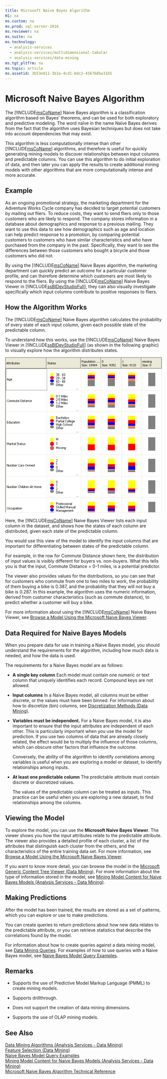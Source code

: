 ```yaml
---
title: Microsoft Naive Bayes Algorithm
H1: na
ms.custom: na
ms.prod: sql-server-2016
ms.reviewer: na
ms.suite: na
ms.technology: 
  - analysis-services
  - analysis-services/multidimensional-tabular
  - analysis-services/data-mining
ms.tgt_pltfrm: na
ms.topic: article
ms.assetid: 3b53e011-3b1a-4cd1-bdc2-456768ba31b5
---
```

# Microsoft Naive Bayes Algorithm
  The [!INCLUDE[msCoName](../../Token/Other/msCoName_md.md)] Naive Bayes algorithm is a classification algorithm based on Bayes’ theorems, and can be used for both exploratory and predictive modeling. The word naïve in the name Naïve Bayes derives from the fact that the algorithm uses Bayesian techniques but does not take into account dependencies that may exist.  
  
 This algorithm is less computationally intense than other [!INCLUDE[msCoName](../../Token/Other/msCoName_md.md)] algorithms, and therefore is useful for quickly generating mining models to discover relationships between input columns and predictable columns. You can use this algorithm to do initial exploration of data, and then later you can apply the results to create additional mining models with other algorithms that are more computationally intense and more accurate.  
  
## Example  
 As an ongoing promotional strategy, the marketing department for the Adventure Works Cycle company has decided to target potential customers by mailing out fliers. To reduce costs, they want to send fliers only to those customers who are likely to respond. The company stores information in a database about demographics and response to a previous mailing. They want to use this data to see how demographics such as age and location can help predict response to a promotion, by comparing potential customers to customers who have similar characteristics and who have purchased from the company in the past. Specifically, they want to see the differences between those customers who bought a bicycle and those customers who did not.  
  
 By using the [!INCLUDE[msCoName](../../Token/Other/msCoName_md.md)] Naive Bayes algorithm, the marketing department can quickly predict an outcome for a particular customer profile, and can therefore determine which customers are most likely to respond to the fliers. By using the [!INCLUDE[msCoName](../../Token/Other/msCoName_md.md)] Naive Bayes Viewer in [!INCLUDE[ssBIDevStudioFull](../../Token/Other/ssBIDevStudioFull_md.md)], they can also visually investigate specifically which input columns contribute to positive responses to fliers.  
  
## How the Algorithm Works  
 The [!INCLUDE[msCoName](../../Token/Other/msCoName_md.md)] Naive Bayes algorithm calculates the probability of every state of each input column, given each possible state of the predictable column.  
  
 To understand how this works, use the [!INCLUDE[msCoName](../../Token/Other/msCoName_md.md)] Naive Bayes Viewer in [!INCLUDE[ssBIDevStudioFull](../../Token/Other/ssBIDevStudioFull_md.md)] \(as shown in the following graphic\) to visually explore how the algorithm distributes states.  
  
 ![Naive bayes distribution of states](../../Images/Image/ImageNotContaina/Naive_Bayes.gif "Naive_Bayes")  
  
 Here, the [!INCLUDE[msCoName](../../Token/Other/msCoName_md.md)] Naive Bayes Viewer lists each input column in the dataset, and shows how the states of each column are distributed, given each state of the predictable column.  
  
 You would use this view of the model to identify the input columns that are important for differentiating between states of the predictable column.  
  
 For example, in the row for Commute Distance shown here, the distribution of input values is visibly different for buyers vs. non\-buyers. What this tells you is that the input, Commute Distance \= 0\-1 miles, is a potential predictor.  
  
 The viewer also provides values for the distributions, so you can see that for customers who commute from one to two miles to work, the probability of them buying a bike is 0.387, and the probability that they will not buy a bike is 0.287. In this example, the algorithm uses the numeric information, derived from customer characteristics \(such as commute distance\), to predict whether a customer will buy a bike.  
  
 For more information about using the [!INCLUDE[msCoName](../../Token/Other/msCoName_md.md)] Naive Bayes Viewer, see [Browse a Model Using the Microsoft Naive Bayes Viewer](../../Topics/TopicNameContainA/Browse-a-Model-Using-the-Microsoft-Naive-Bayes-Viewer.md).  
  
## Data Required for Naive Bayes Models  
 When you prepare data for use in training a Naive Bayes model, you should understand the requirements for the algorithm, including how much data is needed, and how the data is used.  
  
 The requirements for a Naive Bayes model are as follows:  
  
-   **A single key column** Each model must contain one numeric or text column that uniquely identifies each record. Compound keys are not allowed.  
  
-   **Input columns** In a Naive Bayes model, all columns must be either discrete, or the values must have been binned. For information about how to discretize \(bin\) columns, see [Discretization Methods &#40;Data Mining&#41;](../../Topics/TopicNameNotContainA/Discretization-Methods--Data-Mining-.md).  
  
-   **Variables must be independent.** For a Naive Bayes model, it is also important to ensure that the input attributes are independent of each other. This is particularly important when you use the model for prediction. If you use two columns of data that are already closely related, the effect would be to multiply the influence of those columns, which can obscure other factors that influence the outcome.  
  
     Conversely, the ability of the algorithm to identify correlations among variables is useful when you are exploring a model or dataset, to identify relationships among inputs.  
  
-   **At least one predictable column** The predictable attribute must contain discrete or discretized values.  
  
     The values of the predictable column can be treated as inputs. This practice can be useful when you are exploring a new dataset, to find relationships among the columns.  
  
## Viewing the Model  
 To explore the model, you can use the **Microsoft Naive Bayes Viewer**. The viewer shows you how the input attributes relate to the predictable attribute. The viewer also provides a detailed profile of each cluster, a list of the attributes that distinguish each cluster from the others, and the characteristics of the entire training data set. For more information, see [Browse a Model Using the Microsoft Naive Bayes Viewer](../../Topics/TopicNameContainA/Browse-a-Model-Using-the-Microsoft-Naive-Bayes-Viewer.md).  
  
 If you want to know more detail, you can browse the model in the [Microsoft Generic Content Tree Viewer &#40;Data Mining&#41;](../../Topics/TopicNameNotContainA/Microsoft-Generic-Content-Tree-Viewer--Data-Mining-.md). For more information about the type of information stored in the model, see [Mining Model Content for Naive Bayes Models &#40;Analysis Services - Data Mining&#41;](../../Topics/TopicNameNotContainA/Mining-Model-Content-for-Naive-Bayes-Models--Analysis-Services---Data-Mining-.md).  
  
## Making Predictions  
 After the model has been trained, the results are stored as a set of patterns, which you can explore or use to make predictions.  
  
 You can create queries to return predictions about how new data relates to the predictable attribute, or you can retrieve statistics that describe the correlations found by the model.  
  
 For information about how to create queries against a data mining model, see [Data Mining Queries](../../Topics/TopicNameNotContainA/Data-Mining-Queries.md). For examples of how to use queries with a Naive Bayes model, see [Naive Bayes Model Query Examples](../../Topics/TopicNameNotContainA/Naive-Bayes-Model-Query-Examples.md).  
  
## Remarks  
  
-   Supports the use of Predictive Model Markup Language \(PMML\) to create mining models.  
  
-   Supports drillthrough.  
  
-   Does not support the creation of data mining dimensions.  
  
-   Supports the use of OLAP mining models.  
  
## See Also  
 [Data Mining Algorithms &#40;Analysis Services - Data Mining&#41;](../../Topics/TopicNameNotContainA/Data-Mining-Algorithms--Analysis-Services---Data-Mining-.md)   
 [Feature Selection &#40;Data Mining&#41;](../../Topics/TopicNameNotContainA/Feature-Selection--Data-Mining-.md)   
 [Naive Bayes Model Query Examples](../../Topics/TopicNameNotContainA/Naive-Bayes-Model-Query-Examples.md)   
 [Mining Model Content for Naive Bayes Models &#40;Analysis Services - Data Mining&#41;](../../Topics/TopicNameNotContainA/Mining-Model-Content-for-Naive-Bayes-Models--Analysis-Services---Data-Mining-.md)   
 [Microsoft Naive Bayes Algorithm Technical Reference](../../Topics/TopicNameNotContainA/Microsoft-Naive-Bayes-Algorithm-Technical-Reference.md)  
  
  